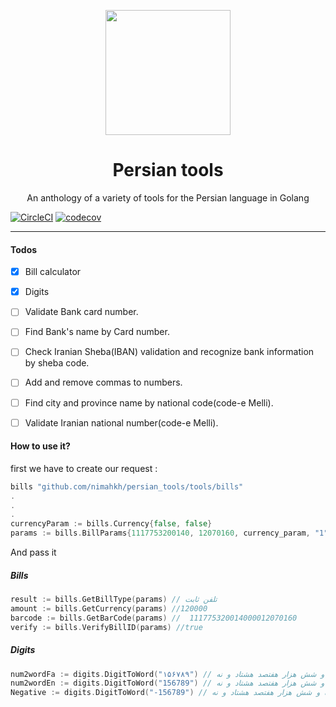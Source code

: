 <div align="center">
	<p align="center">
		<img src="https://raw.githubusercontent.com/persian-tools/persian-tools/master/images/logo.png" width="200" />
	</p>
	<h1 align="center">Persian tools</h1>
	<p align="center">An anthology of a variety of tools for the Persian language in Golang</p>
</div>

[![CircleCI](https://circleci.com/gh/circleci/circleci-docs.svg?style=svg)](https://circleci.com/gh/circleci/circleci-docs)
[![codecov](https://codecov.io/gh/nimahkh/persian_tools/branch/master/graph/badge.svg?token=7D038RFAP9)](https://codecov.io/gh/nimahkh/persian_tools)

<hr />

#### Todos 
- [x] Bill calculator 
- [x] Digits 
- [ ] Validate Bank card number.
- [ ] Find Bank's name by Card number.
- [ ] Check Iranian Sheba(IBAN) validation and recognize bank information by sheba code. 
- [ ] Add and remove commas to numbers. 
- [ ] Find city and province name by national code(code-e Melli). 
- [ ] Validate Iranian national number(code-e Melli). 


#### How to use it?
first we have to create our request :

```go
bills "github.com/nimahkh/persian_tools/tools/bills"
.
.
.
currencyParam := bills.Currency{false, false}
params := bills.BillParams{1117753200140, 12070160, currency_param, "1"}
```
And pass it

##### Bills

```go
result := bills.GetBillType(params) // تلفن ثابت 
amount := bills.GetCurrency(params) //120000
barcode := bills.GetBarCode(params) //  111775320014000012070160
verify := bills.VerifyBillID(params) //true

```
##### Digits

```go
num2wordFa := digits.DigitToWord("۱۵۶۷۸۹") // صد پنجاه و شش هزار هفتصد هشتاد و نه 
num2wordEn := digits.DigitToWord("156789") // صد پنجاه و شش هزار هفتصد هشتاد و نه 
Negative := digits.DigitToWord("-156789") // منفی صد پنجاه و شش هزار هفتصد هشتاد و نه 
```

